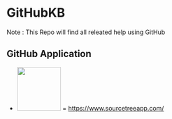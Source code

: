 # GitHubKB
Note : This Repo will find all releated help using GitHub

## GitHub Application
- <img src="https://wac-cdn.atlassian.com/dam/jcr:f32681c1-355d-4806-b29c-319b0c6ecb06/Sourcetree-blue.svg" width="100px"/> = https://www.sourcetreeapp.com/
